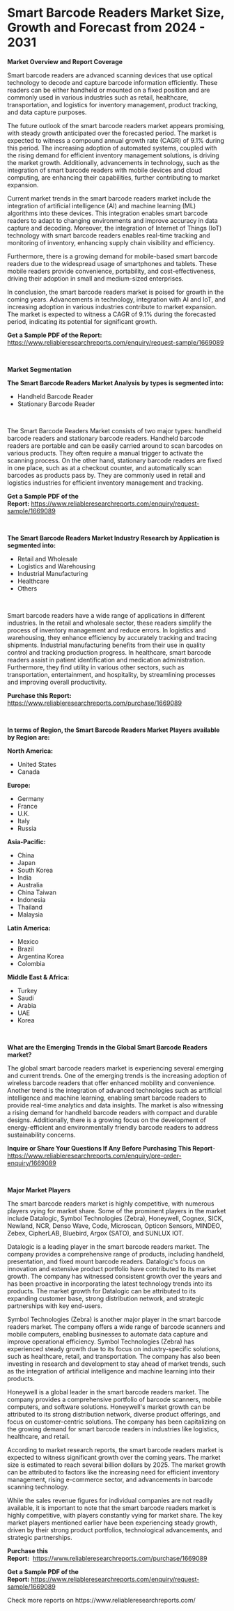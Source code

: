 <p><h1>Smart Barcode Readers Market Size, Growth and Forecast from 2024 - 2031</h1></p><p><strong>Market Overview and Report Coverage</strong></p>
<p><p>Smart barcode readers are advanced scanning devices that use optical technology to decode and capture barcode information efficiently. These readers can be either handheld or mounted on a fixed position and are commonly used in various industries such as retail, healthcare, transportation, and logistics for inventory management, product tracking, and data capture purposes.</p><p>The future outlook of the smart barcode readers market appears promising, with steady growth anticipated over the forecasted period. The market is expected to witness a compound annual growth rate (CAGR) of 9.1% during this period. The increasing adoption of automated systems, coupled with the rising demand for efficient inventory management solutions, is driving the market growth. Additionally, advancements in technology, such as the integration of smart barcode readers with mobile devices and cloud computing, are enhancing their capabilities, further contributing to market expansion.</p><p>Current market trends in the smart barcode readers market include the integration of artificial intelligence (AI) and machine learning (ML) algorithms into these devices. This integration enables smart barcode readers to adapt to changing environments and improve accuracy in data capture and decoding. Moreover, the integration of Internet of Things (IoT) technology with smart barcode readers enables real-time tracking and monitoring of inventory, enhancing supply chain visibility and efficiency.</p><p>Furthermore, there is a growing demand for mobile-based smart barcode readers due to the widespread usage of smartphones and tablets. These mobile readers provide convenience, portability, and cost-effectiveness, driving their adoption in small and medium-sized enterprises.</p><p>In conclusion, the smart barcode readers market is poised for growth in the coming years. Advancements in technology, integration with AI and IoT, and increasing adoption in various industries contribute to market expansion. The market is expected to witness a CAGR of 9.1% during the forecasted period, indicating its potential for significant growth.</p></p>
<p><strong>Get a Sample PDF of the Report:</strong> <a href="https://www.reliableresearchreports.com/enquiry/request-sample/1669089">https://www.reliableresearchreports.com/enquiry/request-sample/1669089</a></p>
<p>&nbsp;</p>
<p><strong>Market Segmentation</strong></p>
<p><strong>The Smart Barcode Readers Market Analysis by types is segmented into:</strong></p>
<p><ul><li>Handheld Barcode Reader</li><li>Stationary Barcode Reader</li></ul></p>
<p>&nbsp;</p>
<p><p>The Smart Barcode Readers Market consists of two major types: handheld barcode readers and stationary barcode readers. Handheld barcode readers are portable and can be easily carried around to scan barcodes on various products. They often require a manual trigger to activate the scanning process. On the other hand, stationary barcode readers are fixed in one place, such as at a checkout counter, and automatically scan barcodes as products pass by. They are commonly used in retail and logistics industries for efficient inventory management and tracking.</p></p>
<p><strong>Get a Sample PDF of the Report:</strong>&nbsp;<a href="https://www.reliableresearchreports.com/enquiry/request-sample/1669089">https://www.reliableresearchreports.com/enquiry/request-sample/1669089</a></p>
<p>&nbsp;</p>
<p><strong>The Smart Barcode Readers Market Industry Research by Application is segmented into:</strong></p>
<p><ul><li>Retail and Wholesale</li><li>Logistics and Warehousing</li><li>Industrial Manufacturing</li><li>Healthcare</li><li>Others</li></ul></p>
<p>&nbsp;</p>
<p><p>Smart barcode readers have a wide range of applications in different industries. In the retail and wholesale sector, these readers simplify the process of inventory management and reduce errors. In logistics and warehousing, they enhance efficiency by accurately tracking and tracing shipments. Industrial manufacturing benefits from their use in quality control and tracking production progress. In healthcare, smart barcode readers assist in patient identification and medication administration. Furthermore, they find utility in various other sectors, such as transportation, entertainment, and hospitality, by streamlining processes and improving overall productivity.</p></p>
<p><strong>Purchase this Report:</strong>&nbsp; <a href="https://www.reliableresearchreports.com/purchase/1669089">https://www.reliableresearchreports.com/purchase/1669089</a></p>
<p>&nbsp;</p>
<p><strong>In terms of Region, the Smart Barcode Readers Market Players available by Region are:</strong></p>
<p>
    <p> <strong> North America: </strong>
        <ul>
            <li>United States</li>
            <li>Canada</li>
        </ul>
        </p> 
    <p> <strong> Europe: </strong>
        <ul>
            <li>Germany</li>
            <li>France</li>
            <li>U.K.</li>
            <li>Italy</li>
            <li>Russia</li>
        </ul>
        </p> 
    <p> <strong> Asia-Pacific: </strong>
        <ul>
            <li>China</li>
            <li>Japan</li>
            <li>South Korea</li>
            <li>India</li>
            <li>Australia</li>
            <li>China Taiwan</li>
            <li>Indonesia</li>
            <li>Thailand</li>
            <li>Malaysia</li>
        </ul>
        </p> 
    <p> <strong> Latin America: </strong>
        <ul>
            <li>Mexico</li>
            <li>Brazil</li>
            <li>Argentina Korea</li>
            <li>Colombia</li>
        </ul>
        </p> 
    <p> <strong> Middle East & Africa: </strong>
        <ul>
            <li>Turkey</li>
            <li>Saudi</li>
            <li>Arabia</li>
            <li>UAE</li>
            <li>Korea</li>
        </ul>
    </p>
    </p>
<p>&nbsp;</p>
<p><strong>What are the Emerging Trends in the Global Smart Barcode Readers market?</strong></p>
<p><p>The global smart barcode readers market is experiencing several emerging and current trends. One of the emerging trends is the increasing adoption of wireless barcode readers that offer enhanced mobility and convenience. Another trend is the integration of advanced technologies such as artificial intelligence and machine learning, enabling smart barcode readers to provide real-time analytics and data insights. The market is also witnessing a rising demand for handheld barcode readers with compact and durable designs. Additionally, there is a growing focus on the development of energy-efficient and environmentally friendly barcode readers to address sustainability concerns.</p></p>
<p><strong>Inquire or Share Your Questions If Any Before Purchasing This Report</strong>- <a href="https://www.reliableresearchreports.com/enquiry/pre-order-enquiry/1669089">https://www.reliableresearchreports.com/enquiry/pre-order-enquiry/1669089</a></p>
<p>&nbsp;</p>
<p><strong>Major Market Players</strong></p>
<p><p>The smart barcode readers market is highly competitive, with numerous players vying for market share. Some of the prominent players in the market include Datalogic, Symbol Technologies (Zebra), Honeywell, Cognex, SICK, Newland, NCR, Denso Wave, Code, Microscan, Opticon Sensors, MINDEO, Zebex, CipherLAB, Bluebird, Argox (SATO), and SUNLUX IOT.</p><p>Datalogic is a leading player in the smart barcode readers market. The company provides a comprehensive range of products, including handheld, presentation, and fixed mount barcode readers. Datalogic's focus on innovation and extensive product portfolio have contributed to its market growth. The company has witnessed consistent growth over the years and has been proactive in incorporating the latest technology trends into its products. The market growth for Datalogic can be attributed to its expanding customer base, strong distribution network, and strategic partnerships with key end-users.</p><p>Symbol Technologies (Zebra) is another major player in the smart barcode readers market. The company offers a wide range of barcode scanners and mobile computers, enabling businesses to automate data capture and improve operational efficiency. Symbol Technologies (Zebra) has experienced steady growth due to its focus on industry-specific solutions, such as healthcare, retail, and transportation. The company has also been investing in research and development to stay ahead of market trends, such as the integration of artificial intelligence and machine learning into their products.</p><p>Honeywell is a global leader in the smart barcode readers market. The company provides a comprehensive portfolio of barcode scanners, mobile computers, and software solutions. Honeywell's market growth can be attributed to its strong distribution network, diverse product offerings, and focus on customer-centric solutions. The company has been capitalizing on the growing demand for smart barcode readers in industries like logistics, healthcare, and retail.</p><p>According to market research reports, the smart barcode readers market is expected to witness significant growth over the coming years. The market size is estimated to reach several billion dollars by 2025. The market growth can be attributed to factors like the increasing need for efficient inventory management, rising e-commerce sector, and advancements in barcode scanning technology.</p><p>While the sales revenue figures for individual companies are not readily available, it is important to note that the smart barcode readers market is highly competitive, with players constantly vying for market share. The key market players mentioned earlier have been experiencing steady growth, driven by their strong product portfolios, technological advancements, and strategic partnerships.</p></p>
<p><strong>Purchase this Report:</strong>&nbsp;&nbsp;<a href="https://www.reliableresearchreports.com/purchase/1669089">https://www.reliableresearchreports.com/purchase/1669089</a></p>
<p></p>
<p><strong>Get a Sample PDF of the Report:</strong>&nbsp;<a href="https://www.reliableresearchreports.com/enquiry/request-sample/1669089">https://www.reliableresearchreports.com/enquiry/request-sample/1669089</a></p>
<p>Check more reports on https://www.reliableresearchreports.com/</p>